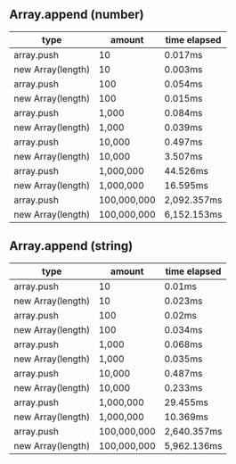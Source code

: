 ## Array.append (number)

|type|amount|time elapsed|
|-|-|-|
array.push|10|0.017ms
new Array(length)|10|0.003ms
array.push|100|0.054ms
new Array(length)|100|0.015ms
array.push|1,000|0.084ms
new Array(length)|1,000|0.039ms
array.push|10,000|0.497ms
new Array(length)|10,000|3.507ms
array.push|1,000,000|44.526ms
new Array(length)|1,000,000|16.595ms
array.push|100,000,000|2,092.357ms
new Array(length)|100,000,000|6,152.153ms
## Array.append (string)

|type|amount|time elapsed|
|-|-|-|
array.push|10|0.01ms
new Array(length)|10|0.023ms
array.push|100|0.02ms
new Array(length)|100|0.034ms
array.push|1,000|0.068ms
new Array(length)|1,000|0.035ms
array.push|10,000|0.487ms
new Array(length)|10,000|0.233ms
array.push|1,000,000|29.455ms
new Array(length)|1,000,000|10.369ms
array.push|100,000,000|2,640.357ms
new Array(length)|100,000,000|5,962.136ms
